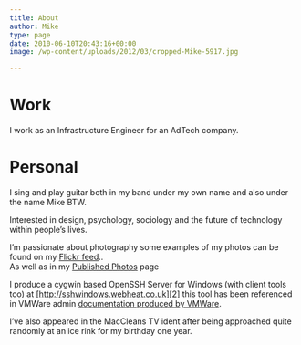 ```yaml
---
title: About
author: Mike
type: page
date: 2010-06-10T20:43:16+00:00
image: /wp-content/uploads/2012/03/cropped-Mike-5917.jpg

---
```

# Work

I work as an Infrastructure Engineer for an AdTech company.

# Personal

I sing and play guitar both in my band under my own name and also under the name Mike BTW.

Interested in design, psychology, sociology and the future of technology within people&#8217;s lives.

I&#8217;m passionate about photography some examples of my photos can be found on my <a title="Mike Dixson's Flickr Feed" href="http://www.flickr.com/photos/mikedixson" target="_blank" rel="noopener noreferrer">Flickr feed</a>..  
As well as in my [Published Photos][1] page

I produce a cygwin based OpenSSH Server for Windows (with client tools too) at [http://sshwindows.webheat.co.uk][2] this tool has been referenced in VMWare admin [documentation produced by VMWare][3].

I&#8217;ve also appeared in the MacCleans TV ident after being approached quite randomly at an ice rink for my birthday one year.

 [1]: http://mikedixson.com/published-photos/ "Published Photos"
 [2]: http://sshwindows.webheat.co.uk "http://miked.ict.rave.ac.uk/display/sshwindows/"
 [3]: http://www.vmware.com/support/developer/studio/studio10/studio_adminguide.pdf